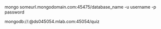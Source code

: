 

mongo someurl.mongodomain.com:45475/database_name -u username -p password

mongodb://<dbuser>:<dbpassword>@ds045054.mlab.com:45054/quiz